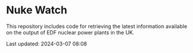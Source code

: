 # Nuke Watch

This repository includes code for retrieving the latest information available on the output of EDF nuclear power plants in the UK.

Last updated: 2024-03-07 08:08